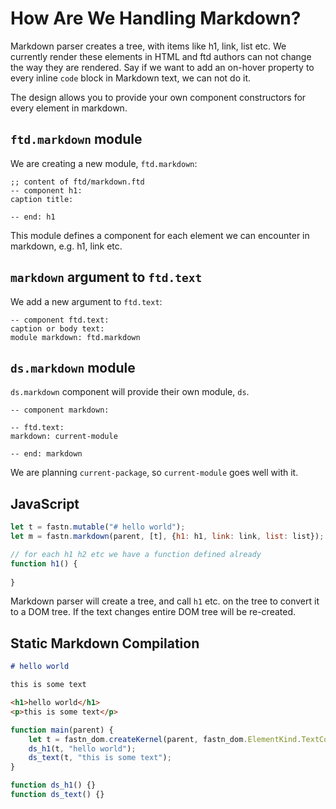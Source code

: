 # How Are We Handling Markdown?

Markdown parser creates a tree, with items like h1, link, list etc. We currently render these elements in HTML and
ftd authors can not change the way they are rendered. Say if we want to add an on-hover property to every inline `code`
block in Markdown text, we can not do it.

The design allows you to provide your own component constructors for every element in markdown.

## `ftd.markdown` module

We are creating a new module, `ftd.markdown`:

```ftd
;; content of ftd/markdown.ftd
-- component h1:
caption title:

-- end: h1
```

This module defines a component for each element we can encounter in markdown, e.g. h1, link etc.

## `markdown` argument to `ftd.text`

We add a new argument to `ftd.text`:

```ftd
-- component ftd.text:
caption or body text:
module markdown: ftd.markdown 
```

## `ds.markdown` module

`ds.markdown` component will provide their own module, `ds`.

```ftd
-- component markdown:

-- ftd.text:
markdown: current-module

-- end: markdown
```

We are planning `current-package`, so `current-module` goes well with it.

## JavaScript

```js
let t = fastn.mutable("# hello world");
let m = fastn.markdown(parent, [t], {h1: h1, link: link, list: list});

// for each h1 h2 etc we have a function defined already
function h1() {
    
}
```

Markdown parser will create a tree, and call `h1` etc. on the tree to convert it to a DOM tree. If the text changes 
entire DOM tree will be re-created.

## Static Markdown Compilation

```md
# hello world

this is some text
```

```html
<h1>hello world</h1>
<p>this is some text</p>
```

```js
function main(parent) {
    let t = fastn_dom.createKernel(parent, fastn_dom.ElementKind.TextContainer);
    ds_h1(t, "hello world");
    ds_text(t, "this is some text");
}

function ds_h1() {}
function ds_text() {}
```
